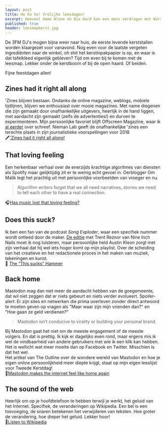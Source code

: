 ```yaml
---
layout: post
title: Ho ho ho! Vrolijke leesdagen!
excerpt: Hoeveel Home Alone en Die Hard kan een mens verdragen met Kerst? Daarom lekker lezen!
published: true
header: leesmapkerst.jpg
---
```

De 3FM DJ's mogen bijna weer naar huis, de eerste levende kerststallen worden klaargezet voor vanavond. Nog even voor de laatste vergeten ingrediënten naar de winkel, oh shit het kerstinpakpapier is op, en waar is dat tafelkleed eigenlijk gebleven? Tijd om even bij te komen met de leesmap. Lekker onder de kerstboom of bij de open haard. Of beiden.

Fijne feestdagen allen!

## Zines had it right all along
'Zines blijven bestaan. Ondanks de online magazine, weblogs, mobiele tijdlijnen, blijven we enthousiast over mooie magazines. Met name diegenen die zijn gemaakt door onafhankelijke uitgevers, heerlijk in de hand liggen, met aandacht zijn gemaakt (zelfs de advertenties!) en durven te experimenteren. Mijn persoonlijke favoriet blijft Offscreen Magazine, waar ik [al eerder][1] over schreef. Nieman Lab geeft de onafhankelijke 'zines een terechte plaats in zijn journalistieke voorspellingen voor 2018   
🖍['Zines had it right all along!][2]

## That loving feeling
Een herkenbaar verhaal over de enerzijds krachtige algoritmes van diensten als Spotify maar gelijktijdig zit er te weinig echt gevoel in. Oerblogger Om Malik legt het prachtig uit met persoonlijke voorbeelden van vroeger en nu.
> Algorithm writers forget that we all need narratives, stories we need to tell each other to have a real connection.

🎧[Has music lost that loving feeling?][3]

## Does this suck?
Ik ben een fan van de podcast *Song Exploder*, waar een specifiek nummer wordt ontleed door de maker. [De editie][4] met Trent Reznor van Nine Inch Nails moet ik nog luisteren, maar persoonlijke held Austin Kleon zorgt met zijn verhaal dat hij wel iets hoger komt op mijn playlist. Over de scheiding van het creatieve en het redactionele proces in het maken van muziek, tekeningen en kunst.  
🔨 [The "This sucks" Hammer][5]

## Back home
Mastodon mag dan niet meer de aandacht hebben van de goegemeente, dat wil niet zeggen dat er niets gebeurt en niets verder evolueert. Spoiler-alert: Er zijn sites en netwerken die prima overleven zonder direct antwoord te moeten geven op vragen als "Maar waar zijn mijn vrienden dan?" en "Hoe gaan ze geld verdienen?" 

> Mastodon isn’t conducive to virality or building your personal brand.

Bij Mastodon gaat het niet om de meeste engagement of de meeste volgers. En dat is prettig. Ik kijk er dagelijks even rond, maar ergens mis ik wel de vindbaarheid van andere gebruikers met wie ik een klik kan hebben. Het is wellicht wat meer moeite dan op Facebook en Twitter. Misschien is dat het wel.  
Het artikel van The Outline over de wondere wereld van Mastodon en hoe je eigen online persoonlijkheid meer diepte krijgt, staat op mijn eigen leeslijst voor Tweede Kerstdag!  
🐘[Mastodon makes the internet feel like home again][6]

## The sound of the web
Heerlijk om op je hoofdtelefoon te hebben terwijl je werkt, het geluid van het Internet. Specifiek, de veranderingen op Wikipedia. Een bel is een toevoeging, de snaren betekenen het verwijderen van teksten. Hoe groter de verandering, hoe dieper het geluid. Lekker hoor!  
📖[Listen to Wikipedia][7]

[1]:	/Offscreen/
[2]:	http://www.niemanlab.org/2017/12/zines-had-it-right-all-along/
[3]:	https://om.co/2017/12/23/has-music-lost-that-loving-feeling/
[4]:	http://songexploder.net/nine-inch-nails
[5]:	https://austinkleon.com/2017/12/07/the-this-sucks-hammer/
[6]:	https://theoutline.com/post/2689/mastodon-makes-the-internet-feel-like-home-again
[7]:	http://listen.hatnote.com/